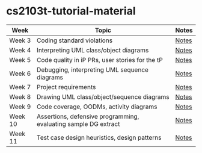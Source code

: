 # cs2103t-tutorial-material

| Week   | Topic                                           | Notes                                                                                                                  |
| ------ | ----------------------------------------------- | ---------------------------------------------------------------------------------------------------------------------- |
| Week 3 | Coding standard violations                      | [Notes](https://github.com/Punpun1643/ay2324s1-cs2103t-tutorial-materials/blob/master/w3-coding-standard.md)           |
| Week 4 | Interpreting UML class/object diagrams          | [Notes](https://github.com/Punpun1643/ay2324s1-cs2103t-tutorial-materials/blob/master/w4-class-object-diagram.md)      |
| Week 5 | Code quality in iP PRs, user stories for the tP | [Notes](https://github.com/Punpun1643/ay2324s1-cs2103t-tutorial-materials/blob/master/w5-code-quality-user-stories.md) |
| Week 6 | Debugging, interpreting UML sequence diagrams | [Notes](https://github.com/Punpun1643/ay2324s1-cs2103t-tutorial-materials/blob/master/w6-sequence-diagrams.md)|
| Week 7 | Project requirements | [Notes](https://github.com/Punpun1643/ay2324s1-cs2103t-tutorial-materials/blob/master/w7-project-requirements.md) |
| Week 8 | Drawing UML class/object/sequence diagrams | [Notes](https://github.com/Punpun1643/ay2324s1-cs2103t-tutorial-materials/blob/master/w8-drawing-uml-class-object-sequence-diagrams.md)|
| Week 9 | Code coverage, OODMs, activity diagrams| [Notes](https://github.com/Punpun1643/ay2324s1-cs2103t-tutorial-materials/blob/master/w9-oodm-activity-diagrams.md) |
| Week 10 | Assertions, defensive programming, evaluating sample DG extract | [Notes](https://github.com/Punpun1643/ay2324s1-cs2103t-tutorial-materials/blob/master/w10-sample-dg-diagrams.md) |
| Week 11 | Test case design heuristics, design patterns |[Notes](https://github.com/Punpun1643/ay2324s1-cs2103t-tutorial-materials/blob/master/w11-test-cases-design-pattern.md) |